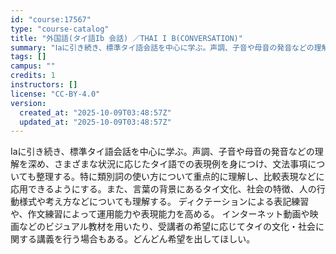 ```yaml
---
id: "course:17567"
type: "course-catalog"
title: "外国語(タイ語Ib 会話) ／THAI I B(CONVERSATION)"
summary: "Ⅰaに引き続き、標準タイ語会話を中心に学ぶ。声調、子音や母音の発音などの理解を深め、さまざまな状況に応じたタイ語での表現例を身につけ、文法事項についても整理する。特に類別詞の使い方について重点的に理解し、比較表現などに応用できるようにする。…"
tags: []
campus: ""
credits: 1
instructors: []
license: "CC-BY-4.0"
version:
  created_at: "2025-10-09T03:48:57Z"
  updated_at: "2025-10-09T03:48:57Z"
---
```

Ⅰaに引き続き、標準タイ語会話を中心に学ぶ。声調、子音や母音の発音などの理解を深め、さまざまな状況に応じたタイ語での表現例を身につけ、文法事項についても整理する。特に類別詞の使い方について重点的に理解し、比較表現などに応用できるようにする。また、言葉の背景にあるタイ文化、社会の特徴、人の行動様式や考え方などについても理解する。 ディクテーションによる表記練習や、作文練習によって運用能力や表現能力を高める。 インターネット動画や映画などのビジュアル教材を用いたり、受講者の希望に応じてタイの文化・社会に関する講義を行う場合もある。どんどん希望を出してほしい。
